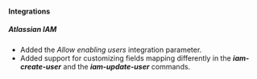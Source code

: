 
#### Integrations
##### Atlassian IAM
- Added the *Allow enabling users* integration parameter.
- Added support for customizing fields mapping differently in the ***iam-create-user*** and the ***iam-update-user*** commands.

